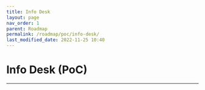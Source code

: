 ```yaml
---
title: Info Desk
layout: page
nav_order: 1
parent: Roadmap
permalink: /roadmap/poc/info-desk/
last_modified_date: 2022-11-25 10:40
---
```


# Info Desk (PoC)

----------------


